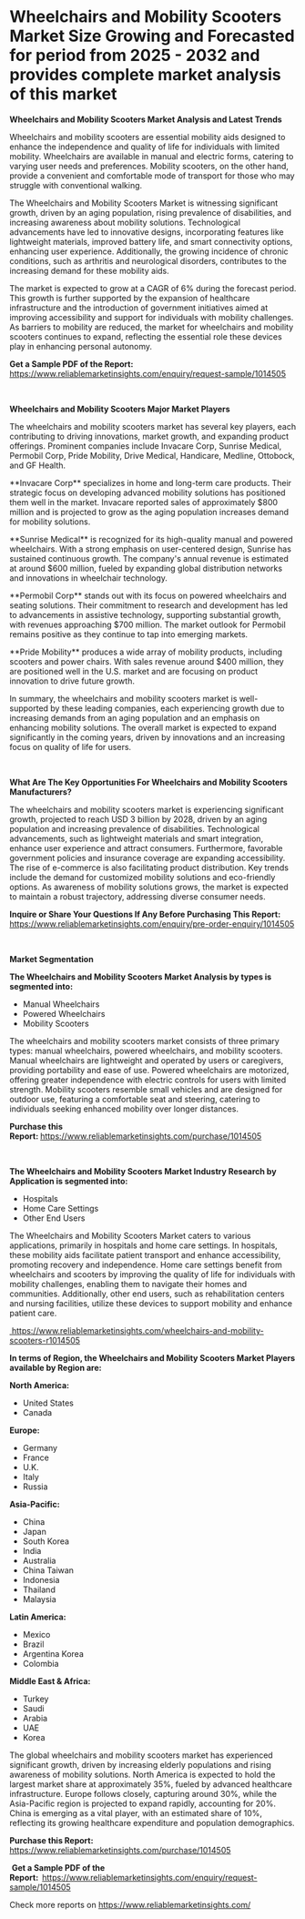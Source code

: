 <p><h1>Wheelchairs and Mobility Scooters Market Size Growing and Forecasted for period from 2025 - 2032 and provides complete market analysis of this market</h1></p><p><strong>Wheelchairs and Mobility Scooters Market Analysis and Latest Trends</strong></p>
<p><p>Wheelchairs and mobility scooters are essential mobility aids designed to enhance the independence and quality of life for individuals with limited mobility. Wheelchairs are available in manual and electric forms, catering to varying user needs and preferences. Mobility scooters, on the other hand, provide a convenient and comfortable mode of transport for those who may struggle with conventional walking.</p><p>The Wheelchairs and Mobility Scooters Market is witnessing significant growth, driven by an aging population, rising prevalence of disabilities, and increasing awareness about mobility solutions. Technological advancements have led to innovative designs, incorporating features like lightweight materials, improved battery life, and smart connectivity options, enhancing user experience. Additionally, the growing incidence of chronic conditions, such as arthritis and neurological disorders, contributes to the increasing demand for these mobility aids.</p><p>The market is expected to grow at a CAGR of 6% during the forecast period. This growth is further supported by the expansion of healthcare infrastructure and the introduction of government initiatives aimed at improving accessibility and support for individuals with mobility challenges. As barriers to mobility are reduced, the market for wheelchairs and mobility scooters continues to expand, reflecting the essential role these devices play in enhancing personal autonomy.</p></p>
<p><strong>Get a Sample PDF of the Report:&nbsp;</strong> <a href="https://www.reliablemarketinsights.com/enquiry/request-sample/1014505?utm_campaign=2636&utm_medium=2&utm_source=Github&utm_content=ia&utm_term=06032025&utm_id=wheelchairs-and-mobility-scooters">https://www.reliablemarketinsights.com/enquiry/request-sample/1014505</a></p>
<p>&nbsp;</p>
<p><strong>Wheelchairs and Mobility Scooters Major Market Players</strong></p>
<p><p>The wheelchairs and mobility scooters market has several key players, each contributing to driving innovations, market growth, and expanding product offerings. Prominent companies include Invacare Corp, Sunrise Medical, Permobil Corp, Pride Mobility, Drive Medical, Handicare, Medline, Ottobock, and GF Health.</p><p>**Invacare Corp** specializes in home and long-term care products. Their strategic focus on developing advanced mobility solutions has positioned them well in the market. Invacare reported sales of approximately $800 million and is projected to grow as the aging population increases demand for mobility solutions.</p><p>**Sunrise Medical** is recognized for its high-quality manual and powered wheelchairs. With a strong emphasis on user-centered design, Sunrise has sustained continuous growth. The company's annual revenue is estimated at around $600 million, fueled by expanding global distribution networks and innovations in wheelchair technology.</p><p>**Permobil Corp** stands out with its focus on powered wheelchairs and seating solutions. Their commitment to research and development has led to advancements in assistive technology, supporting substantial growth, with revenues approaching $700 million. The market outlook for Permobil remains positive as they continue to tap into emerging markets.</p><p>**Pride Mobility** produces a wide array of mobility products, including scooters and power chairs. With sales revenue around $400 million, they are positioned well in the U.S. market and are focusing on product innovation to drive future growth.</p><p>In summary, the wheelchairs and mobility scooters market is well-supported by these leading companies, each experiencing growth due to increasing demands from an aging population and an emphasis on enhancing mobility solutions. The overall market is expected to expand significantly in the coming years, driven by innovations and an increasing focus on quality of life for users.</p></p>
<p>&nbsp;</p>
<p><strong>What Are The Key Opportunities For Wheelchairs and Mobility Scooters Manufacturers?</strong></p>
<p><p>The wheelchairs and mobility scooters market is experiencing significant growth, projected to reach USD 3 billion by 2028, driven by an aging population and increasing prevalence of disabilities. Technological advancements, such as lightweight materials and smart integration, enhance user experience and attract consumers. Furthermore, favorable government policies and insurance coverage are expanding accessibility. The rise of e-commerce is also facilitating product distribution. Key trends include the demand for customized mobility solutions and eco-friendly options. As awareness of mobility solutions grows, the market is expected to maintain a robust trajectory, addressing diverse consumer needs.</p></p>
<p><strong>Inquire or Share Your Questions If Any Before Purchasing This Report:</strong> <a href="https://www.reliablemarketinsights.com/enquiry/pre-order-enquiry/1014505?utm_campaign=2636&utm_medium=2&utm_source=Github&utm_content=ia&utm_term=06032025&utm_id=wheelchairs-and-mobility-scooters">https://www.reliablemarketinsights.com/enquiry/pre-order-enquiry/1014505</a></p>
<p>&nbsp;</p>
<p><strong>Market Segmentation</strong></p>
<p><strong>The Wheelchairs and Mobility Scooters Market Analysis by types is segmented into:</strong></p>
<p><ul><li>Manual Wheelchairs</li><li>Powered Wheelchairs</li><li>Mobility Scooters</li></ul></p>
<p><p>The wheelchairs and mobility scooters market consists of three primary types: manual wheelchairs, powered wheelchairs, and mobility scooters. Manual wheelchairs are lightweight and operated by users or caregivers, providing portability and ease of use. Powered wheelchairs are motorized, offering greater independence with electric controls for users with limited strength. Mobility scooters resemble small vehicles and are designed for outdoor use, featuring a comfortable seat and steering, catering to individuals seeking enhanced mobility over longer distances.</p></p>
<p><strong>Purchase this Report:&nbsp;</strong><a href="https://www.reliablemarketinsights.com/purchase/1014505?utm_campaign=2636&utm_medium=2&utm_source=Github&utm_content=ia&utm_term=06032025&utm_id=wheelchairs-and-mobility-scooters">https://www.reliablemarketinsights.com/purchase/1014505</a></p>
<p>&nbsp;</p>
<p><strong>The Wheelchairs and Mobility Scooters Market Industry Research by Application is segmented into:</strong></p>
<p><ul><li>Hospitals</li><li>Home Care Settings</li><li>Other End Users</li></ul></p>
<p><p>The Wheelchairs and Mobility Scooters Market caters to various applications, primarily in hospitals and home care settings. In hospitals, these mobility aids facilitate patient transport and enhance accessibility, promoting recovery and independence. Home care settings benefit from wheelchairs and scooters by improving the quality of life for individuals with mobility challenges, enabling them to navigate their homes and communities. Additionally, other end users, such as rehabilitation centers and nursing facilities, utilize these devices to support mobility and enhance patient care.</p></p>
<p><a href="https://www.reliablemarketinsights.com/wheelchairs-and-mobility-scooters-r1014505?utm_campaign=2636&utm_medium=2&utm_source=Github&utm_content=ia&utm_term=06032025&utm_id=wheelchairs-and-mobility-scooters">&nbsp;https://www.reliablemarketinsights.com/wheelchairs-and-mobility-scooters-r1014505</a></p>
<p><strong>In terms of Region, the Wheelchairs and Mobility Scooters Market Players available by Region are:</strong></p>
<p>
    <p> <strong> North America: </strong>
        <ul>
            <li>United States</li>
            <li>Canada</li>
        </ul>
        </p> 
    <p> <strong> Europe: </strong>
        <ul>
            <li>Germany</li>
            <li>France</li>
            <li>U.K.</li>
            <li>Italy</li>
            <li>Russia</li>
        </ul>
        </p> 
    <p> <strong> Asia-Pacific: </strong>
        <ul>
            <li>China</li>
            <li>Japan</li>
            <li>South Korea</li>
            <li>India</li>
            <li>Australia</li>
            <li>China Taiwan</li>
            <li>Indonesia</li>
            <li>Thailand</li>
            <li>Malaysia</li>
        </ul>
        </p> 
    <p> <strong> Latin America: </strong>
        <ul>
            <li>Mexico</li>
            <li>Brazil</li>
            <li>Argentina Korea</li>
            <li>Colombia</li>
        </ul>
        </p> 
    <p> <strong> Middle East & Africa: </strong>
        <ul>
            <li>Turkey</li>
            <li>Saudi</li>
            <li>Arabia</li>
            <li>UAE</li>
            <li>Korea</li>
        </ul>
    </p>
    </p>
<p><p>The global wheelchairs and mobility scooters market has experienced significant growth, driven by increasing elderly populations and rising awareness of mobility solutions. North America is expected to hold the largest market share at approximately 35%, fueled by advanced healthcare infrastructure. Europe follows closely, capturing around 30%, while the Asia-Pacific region is projected to expand rapidly, accounting for 20%. China is emerging as a vital player, with an estimated share of 10%, reflecting its growing healthcare expenditure and population demographics.</p></p>
<p><strong>Purchase this Report: </strong><a href="https://www.reliablemarketinsights.com/purchase/1014505?utm_campaign=2636&utm_medium=2&utm_source=Github&utm_content=ia&utm_term=06032025&utm_id=wheelchairs-and-mobility-scooters">https://www.reliablemarketinsights.com/purchase/1014505</a></p>
<p>&nbsp;<strong>Get a Sample PDF of the Report:&nbsp;&nbsp;</strong><a href="https://www.reliablemarketinsights.com/enquiry/request-sample/1014505?utm_campaign=2636&utm_medium=2&utm_source=Github&utm_content=ia&utm_term=06032025&utm_id=wheelchairs-and-mobility-scooters">https://www.reliablemarketinsights.com/enquiry/request-sample/1014505</a></p>
<p><strong></strong></p>
<p>Check more reports on <a href="https://www.reliablemarketinsights.com/?utm_campaign=2636&utm_medium=2&utm_source=Github&utm_content=ia&utm_term=06032025&utm_id=wheelchairs-and-mobility-scooters">https://www.reliablemarketinsights.com/</a></p>